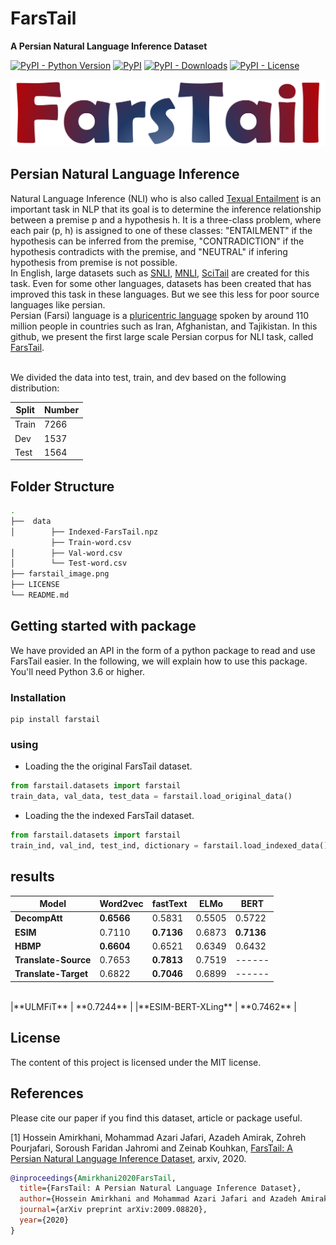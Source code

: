 # FarsTail
**A Persian Natural Language Inference Dataset**


[![PyPI - Python Version](https://img.shields.io/pypi/pyversions/farstail?color=red)](https://pypi.org/project/farstail/)
[![PyPI](https://img.shields.io/pypi/v/farstail)](https://pypi.org/project/farstail/)
[![PyPI - Downloads](https://img.shields.io/pypi/dm/farstail?color=Purple)](https://pypi.org/project/farstail/)
[![PyPI - License](https://img.shields.io/pypi/l/farstail)](https://pypi.org/project/farstail/)

![alt-text](./farstail.png)
## Persian Natural Language Inference
Natural Language Inference (NLI) who is also called [Texual Entailment](https://en.wikipedia.org/wiki/Textual_entailment) is an important task in NLP that its goal is to determine the inference relationship between a premise p and a hypothesis h. It is a three-class problem, where each pair (p, h) is assigned to one of these classes: "ENTAILMENT" if the hypothesis can be inferred from the premise, "CONTRADICTION" if the hypothesis contradicts with the premise, and "NEUTRAL" if infering hypothesis from premise is not possible.
<br>In English, large datasets such as [SNLI](https://www.aclweb.org/anthology/D15-1075/), [MNLI](https://www.aclweb.org/anthology/N18-1101/), [SciTail](https://www.aaai.org/ocs/index.php/AAAI/AAAI18/paper/viewFile/17368/16067) are created for this task. Even for some other languages, datasets has been created that has improved this task in these languages. But we see this less for poor source languages like persian.
<br>Persian (Farsi) language is a [pluricentric language](https://en.wikipedia.org/wiki/Pluricentric_language) spoken by around 110 million people in countries such as Iran, Afghanistan, and Tajikistan. In this github, we present the first large scale Persian corpus for NLI task, called [FarsTail](https://arxiv.org/).
<br>
<br>

We divided the data into test, train, and dev based on the following distribution:

| Split |     Number   |
|-------|--------------|
| Train |     7266     |
| Dev   |     1537     |
| Test  |     1564     |

## Folder Structure

```bash
.
├──  data
│        ├── Indexed-FarsTail.npz
         ├── Train-word.csv
│        ├── Val-word.csv
│        └── Test-word.csv
├── farstail_image.png
├── LICENSE
└── README.md
```

## Getting started with package
We have provided an API in the form of a python package to read and use FarsTail easier. In the following, we will explain how to use this package.
<br>You'll need Python 3.6 or higher.
### Installation
```
pip install farstail
```
### using
* Loading the the original FarsTail dataset.
```python
from farstail.datasets import farstail
train_data, val_data, test_data = farstail.load_original_data()
```


* Loading the the indexed FarsTail dataset.
```python
from farstail.datasets import farstail
train_ind, val_ind, test_ind, dictionary = farstail.load_indexed_data()
```

## results
|Model | Word2vec | fastText | ELMo | BERT |
| --- | --- | --- | --- | --- |
|**DecompAtt** | **0.6566** | 0.5831 | 0.5505 | 0.5722 |
|**ESIM** | 0.7110 | **0.7136** | 0.6873 | **0.7136** |
|**HBMP** | **0.6604** | 0.6521 | 0.6349 | 0.6432 |
|**Translate-Source** | 0.7653 | **0.7813** | 0.7519 | ------ |
|**Translate-Target** | 0.6822 | **0.7046** | 0.6899 | ------ |
<br>
|**ULMFiT** | **0.7244** |
|**ESIM-BERT-XLing** | **0.7462** |

## License
The content of this project is licensed under the MIT license.

## References

Please cite our paper if you find this dataset, article or package useful.

[1] Hossein Amirkhani, Mohammad Azari Jafari, Azadeh Amirak, Zohreh Pourjafari, Soroush Faridan Jahromi and Zeinab Kouhkan, [FarsTail: A Persian Natural Language Inference Dataset](https://arxiv.org/abs/2009.08820), arxiv, 2020.

```bibtex
@inproceedings{Amirkhani2020FarsTail,
  title={FarsTail: A Persian Natural Language Inference Dataset},
  author={Hossein Amirkhani and Mohammad Azari Jafari and Azadeh Amirak and Zohreh Pourjafari and Soroush Faridan Jahromi and Zeinab Kouhkan},
  journal={arXiv preprint arXiv:2009.08820},
  year={2020}
}
```

